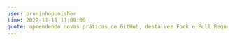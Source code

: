 ```yaml
---
user: bruninhopunisher
time: 2022-11-11 11:00:00
quote: aprendendo novas práticas de GitHub, desta vez Fork e Pull Request.
---
```

